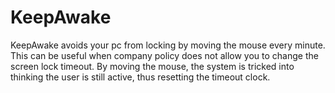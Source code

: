 # KeepAwake

KeepAwake avoids your pc from locking by moving the mouse every minute.
This can be useful when company policy does not allow you to change the screen lock timeout.
By moving the mouse, the system is tricked into thinking the user is still active, thus resetting the timeout clock.